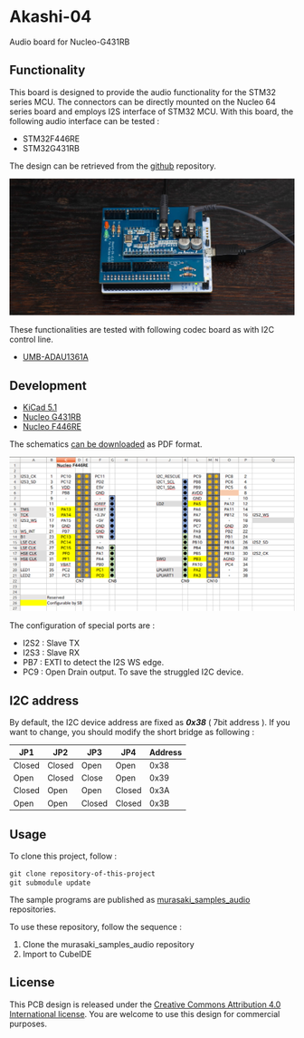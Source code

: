 # Akashi-04
Audio board for Nucleo-G431RB

## Functionality
This board is designed to provide the audio functionality for the  STM32 series MCU. 
The connectors can be directly mounted on the Nucleo 64 series board and employs I2S interface of STM32 MCU.
With this board, the following audio interface can be tested :
- STM32F446RE
- STM32G431RB

The design can be retrieved from the [github](https://github.com/suikan4github/Akashi-04) repository.

![Image](docs/board.jpg)


These functionalities are tested with following codec board as with I2C control line. 
- [UMB-ADAU1361A](http://dsps.shop-pro.jp/?pid=82798273)

## Development
- [KiCad 5.1](http://kicad-pcb.org/blog/2019/03/KiCad-5.1.0-Release/)
- [Nucleo G431RB](https://www.st.com/en/evaluation-tools/nucleo-g431rb.html)
- [Nucleo F446RE](https://www.st.com/en/evaluation-tools/nucleo-f446re.html)


The schematics [can be downloaded](docs/Akashi-04.pdf) as PDF format. 

![Pin Configurations](docs/pin_assign.png)

The configuration of special ports are :
- I2S2 : Slave TX
- I2S3 : Slave RX
- PB7 : EXTI to detect the I2S WS edge. 
- PC9 : Open Drain output. To save the struggled I2C device.


## I2C address
By default, the I2C device address are fixed as ***0x38*** ( 7bit address ). 
If you want to change, you should modify the short bridge as following : 

| JP1    | JP2    | JP3    | JP4    | Address |
---------|--------|--------|--------|---------|
| Closed | Closed | Open   | Open   | 0x38    |
| Open   | Closed | Close  | Open   | 0x39    |
| Closed | Open   | Open   | Closed | 0x3A    |
| Open   | Open   | Closed | Closed | 0x3B    |


## Usage
To clone this project, follow :
```
git clone repository-of-this-project
git submodule update
```


The sample programs are published as [murasaki_samples_audio](https://github.com/suikan4github/murasaki_samples_audio) repositories. 

 To use these repository, follow the sequence :
 1. Clone the murasaki_samples_audio repository
 1. Import to CubeIDE


## License
This PCB design is released under the [Creative Commons Attribution 4.0 International license](https://creativecommons.org/licenses/by/4.0/). 
You are welcome to use this design for commercial purposes. 